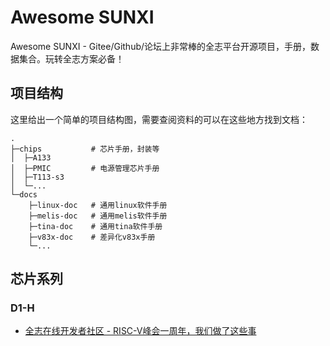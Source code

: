 # Awesome SUNXI

Awesome SUNXI - Gitee/Github/论坛上非常棒的全志平台开源项目，手册，数据集合。玩转全志方案必备！

## 项目结构
这里给出一个简单的项目结构图，需要查阅资料的可以在这些地方找到文档：

```
.
├─chips           # 芯片手册，封装等
│  ├─A133
│  ├─PMIC         # 电源管理芯片手册
│  ├─T113-s3
│  └─...
└─docs
    ├─linux-doc   # 通用linux软件手册 
    ├─melis-doc   # 通用melis软件手册 
    ├─tina-doc    # 通用tina软件手册 
    ├─v83x-doc    # 差异化v83x手册 
    └─...
```

## 芯片系列

### D1-H

- [全志在线开发者社区 - RISC-V峰会一周年，我们做了这些事](https://www.aw-ol.com/news/34)

